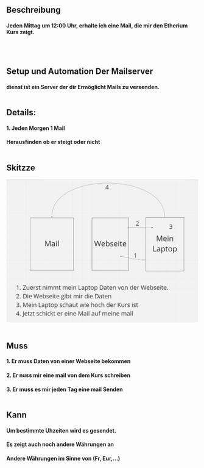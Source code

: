 ## Beschreibung
#### Jeden Mittag um 12:00 Uhr, erhalte ich eine Mail, die mir den Etherium Kurs zeigt. 
<br><br>

## Setup und Automation Der Mailserver
#### dienst ist ein Server der dir Ermöglicht Mails zu versenden. <br> <br>

## Details:
#### 1. Jeden Morgen 1 Mail
#### Herausfinden ob er steigt oder nicht <br> <br>

## Skitzze

![](/Bilder/MiroPrtSc.png) <br> <br>

## Muss

#### 1. Er muss Daten von einer Webseite bekommen
#### 2. Er nuss mir eine mail von dem Kurs schreiben
#### 3. Er muss es mir jeden Tag eine mail Senden <br> <br>


## Kann

#### Um bestimmte Uhzeiten wird es gesendet.
#### Es zeigt auch noch andere Währungen an
#### Andere Währungen im Sinne von (Fr, Eur,...)
